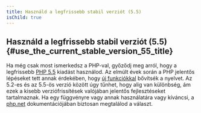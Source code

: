 ```yaml
---
title: Használd a legfrissebb stabil verziót (5.5)
isChild: true
---
```


## Használd a legfrissebb stabil verziót (5.5) {#use_the_current_stable_version_55_title}

Ha még csak most ismerkedsz a PHP-val, győződj meg arról, hogy a legfrissebb [PHP 5.5][php-release] kiadást használod. Az elmúlt évek során a PHP jelentős lépéseket tett annak érdekében, hogy [új funkciókkal](#language_highlights) bővítsék a nyelvet. Az 5.2-es és az 5.5-ös verzió között úgy tűnhet, hogy alig van különbség, ám ezek a kisebb verziófrissítések valójában jelentős fejlesztéseket tartalmaznak. Ha egy függvényre vagy annak használatára vagy kíváncsi, a [php.net][php-docs] dokumentációjában biztosan megtalálod a választ.

[php-release]: http://www.php.net/downloads.php
[php-docs]: http://www.php.net/manual/en/
